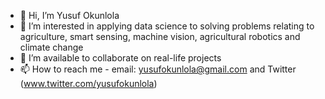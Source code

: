 - 👋 Hi, I’m Yusuf Okunlola
- 👀 I’m interested in applying data science to solving problems relating to agriculture, smart sensing, machine vision, agricultural robotics and climate change
- 💞️ I’m available to collaborate on real-life projects
- 📫 How to reach me - email: yusufokunlola@gmail.com and Twitter (www.twitter.com/yusufokunlola) 

<!---
yusufokunlola/yusufokunlola is a ✨ special ✨ repository because its `README.md` (this file) appears on your GitHub profile.
You can click the Preview link to take a look at your changes.
--->
